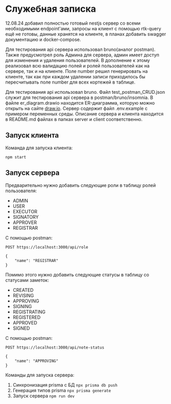 # Служебная записка
12.08.24 добавил полностью готовый nestjs сервер со всеми необходимыми endpoint'ами, запросы на клиент с помощью rtk-query ещё не готовы, данные хранятся на клиенте, в планах добавить swagger документацию и docker-compose.

Для тестирования api сервера использовал bruno(аналог postman).
Также предусмотрел роль Админа для сервера, админ имеет доступ для изменения и удаления пользователей. В дополнение к этому реализовал всю валидацию полей и ролей пользователей как на сервере, так и на клиенте.
Поле number решил генерировать на клиенте, так как при каждом удалении записи приходилось бы пересчитывать поле number для всех кортежей в таблице.

Для тестирования api использовал bruno. Файл test_postman_CRUD.json служит для тестирования api сервера в postman/bruno/insomnia.
В файле er_diagram.drawio находится ER-диаграмма, которую можно открыть на сайте [draw.io](https://app.diagrams.net/).
Сервер содержит файл .env.example с примером переменных среды.
Описание сервера и клиента находится в README.md файлах в папках server и client соответственно.

## Запуск клиента
Команда для запуска клиента:
```
npm start
```
## Запуск сервера
Предварительно нужно добавить следующие роли в таблицу ролей пользователя:
* ADMIN
* USER
* EXECUTOR
* SIGNATORY
* APPROVER
* REGISTRAR

С помощью postman:
```
POST https://localhost:3000/api/role

{
    "name": "REGISTRAR"
}
```

Помимо этого нужно добавить следующие статусы в таблицу со статусами заметок:
* CREATED
* REVISING
* APPROVING
* SIGNING
* REGISTRATING
* REGISTERED
* APPROVED
* SIGNED

С помощью postman:
```
POST https://localhost:3000/api/note-status

{
    "name": "APPROVING"
}
```

Команды для запуска сервера:
1. Синхронизация prisma с БД
```npx prisma db push```
2. Генерация типов prisma
```npx prisma generate```
3. Запуск сервера
```npm run dev```
